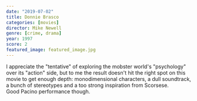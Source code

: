 ```yaml
---
date: "2019-07-02"
title: Donnie Brasco
categories: [movies]
director: Mike Newell
genre: [crime, drama]
year: 1997
score: 2
featured_image: featured_image.jpg
---
```


I appreciate the "tentative" of exploring the mobster world's "psychology" over its "action" side, but to me the result doesn't hit the right spot on this movie to get enough depth: monodimensional characters, a dull soundtrack, a bunch of stereotypes and a too strong inspiration from Scorsese.  
Good Pacino performance though.
